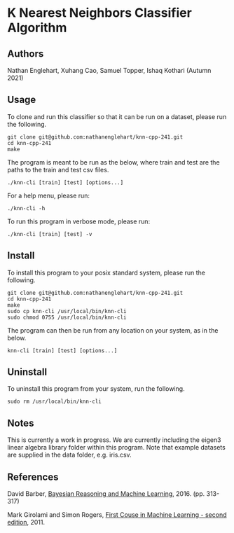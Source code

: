 # K Nearest Neighbors Classifier Algorithm

## Authors
Nathan Englehart, Xuhang Cao, Samuel Topper, Ishaq Kothari (Autumn 2021)

## Usage
To clone and run this classifier so that it can be run on a dataset, please run the following. 

```
git clone git@github.com:nathanenglehart/knn-cpp-241.git
cd knn-cpp-241
make
```

The program is meant to be run as the below, where train and test are the paths to the train and test csv files.

```
./knn-cli [train] [test] [options...]
```

For a help menu, please run:

```
./knn-cli -h
```

To run this program in verbose mode, please run:

```
./knn-cli [train] [test] -v 
```


## Install
To install this program to your posix standard system, please run the following.

```
git clone git@github.com:nathanenglehart/knn-cpp-241.git
cd knn-cpp-241
make
sudo cp knn-cli /usr/local/bin/knn-cli
sudo chmod 0755 /usr/local/bin/knn-cli
```

The program can then be run from any location on your system, as in the below.

```
knn-cli [train] [test] [options...]
```

## Uninstall
To uninstall this program from your system, run the following.

```
sudo rm /usr/local/bin/knn-cli
```

## Notes
This is currently a work in progress. We are currently including the eigen3 linear algebra library folder within this program. Note that example datasets are supplied in the data folder, e.g. iris.csv.

## References
David Barber, [Bayesian Reasoning and Machine Learning](http://web4.cs.ucl.ac.uk/staff/D.Barber/textbook/171216.pdf), 2016. (pp. 313-317) <br>

Mark Girolami and Simon Rogers, [First Couse in Machine Learning - second edition](http://www.dcs.gla.ac.uk/~srogers/firstcourseml/), 2011.
